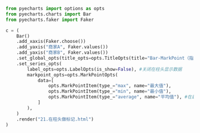 
<BlogInfo id="121" title="41.在柱头做标记" author="白日梦想猿" pv=0 read_times=0 pre_cost_time=0分35秒 category="pyecharts学习" tag_list="['pyecharts学习']" create_time="2021.01.22 13:13:01" update_time="2021.02.20 12:11:06" />

```python
from pyecharts import options as opts
from pyecharts.charts import Bar
from pyecharts.faker import Faker

c = (
    Bar()
    .add_xaxis(Faker.choose())
    .add_yaxis("商家A", Faker.values())
    .add_yaxis("商家B", Faker.values())
    .set_global_opts(title_opts=opts.TitleOpts(title="Bar-MarkPoint（指定类型）"),)
    .set_series_opts(
        label_opts=opts.LabelOpts(is_show=False), #关闭在柱头显示数据
        markpoint_opts=opts.MarkPointOpts(
            data=[
                opts.MarkPointItem(type_="max", name="最大值"),
                opts.MarkPointItem(type_="min", name="最小值"),
                opts.MarkPointItem(type_="average", name="平均值"), #在最大值最小值平均值的柱头做标记
            ]
        ),
    )
    .render("21.在柱头做标记.html")
)
```
